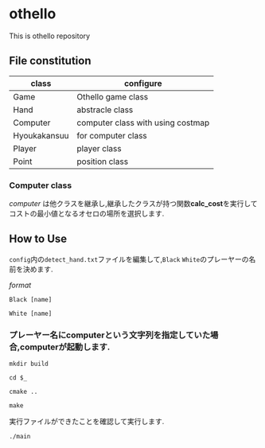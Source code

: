 # othello

This is othello repository

[comment]: # ()

## File constitution

| class | configure |
----|----
| Game | Othello game class |
| Hand | abstracle class |
| Computer | computer class with using costmap|
| Hyoukakansuu | for computer class |
| Player | player class |
| Point | position class |

[comment]: # (`csvdir`を設置後,簡易的なAIの実装に移動.)

### Computer class

*computer* は他クラスを継承し,継承したクラスが持つ関数**calc_cost**を実行してコストの最小値となるオセロの場所を選択します.

[comment]:# (calc costが最大値となる箇所をオセロの場所として選択する)

## How to Use

`config`内の`detect_hand.txt`ファイルを編集して,`Black` `White`のプレーヤーの名前を決めます.

*format*

`Black [name]`

`White [name]`

### プレーヤー名にcomputerという文字列を指定していた場合,computerが起動します.

`mkdir build`

`cd $_`

`cmake ..`

`make`

実行ファイルができたことを確認して実行します.

`./main`
